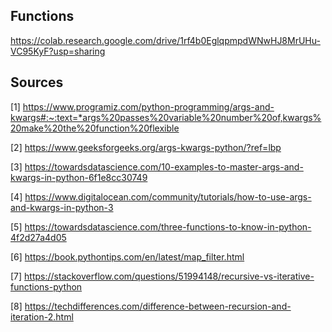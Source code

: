 ## Functions

https://colab.research.google.com/drive/1rf4b0EglqpmpdWNwHJ8MrUHu-VC95KyF?usp=sharing

## Sources

[1] https://www.programiz.com/python-programming/args-and-kwargs#:~:text=*args%20passes%20variable%20number%20of,kwargs%20make%20the%20function%20flexible

[2] https://www.geeksforgeeks.org/args-kwargs-python/?ref=lbp

[3] https://towardsdatascience.com/10-examples-to-master-args-and-kwargs-in-python-6f1e8cc30749

[4] https://www.digitalocean.com/community/tutorials/how-to-use-args-and-kwargs-in-python-3

[5] https://towardsdatascience.com/three-functions-to-know-in-python-4f2d27a4d05

[6] https://book.pythontips.com/en/latest/map_filter.html

[7] https://stackoverflow.com/questions/51994148/recursive-vs-iterative-functions-python

[8] https://techdifferences.com/difference-between-recursion-and-iteration-2.html